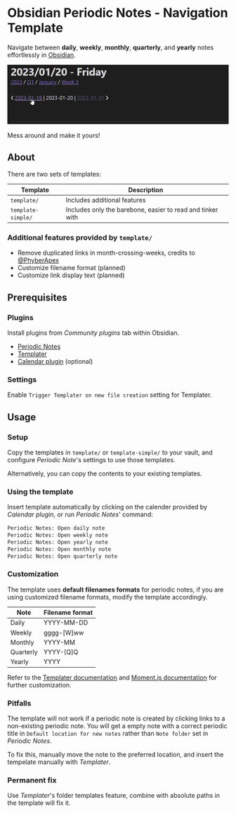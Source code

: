 # Obsidian Periodic Notes - Navigation Template

Navigate between **daily**, **weekly**, **monthly**, **quarterly**, and **yearly** notes effortlessly in [Obsidian](https://obsidian.md/).

![Navigation example](assets/navigation%20example.gif)

Mess around and make it yours!

## About

There are two sets of templates:

| Template           | Description                                                |
|--------------------|------------------------------------------------------------|
| `template/`        | Includes additional features                               |
| `template-simple/` | Includes only the barebone, easier to read and tinker with |

### Additional features provided by `template/`
- Remove duplicated links in month-crossing-weeks, credits to [@PhyberApex](https://github.com/PhyberApex)
- Customize filename format (planned)
- Customize link display text (planned)

## Prerequisites

### Plugins

Install plugins from _Community plugins_ tab within Obsidian.

- [Periodic Notes](https://github.com/liamcain/obsidian-periodic-notes)
- [Templater](https://github.com/SilentVoid13/Templater)
- [Calendar plugin](https://github.com/liamcain/obsidian-calendar-plugin) (optional)

### Settings

Enable `Trigger Templater on new file creation` setting for Templater.

## Usage

### Setup
Copy the templates in `template/` or `template-simple/` to your vault, and configure _Periodic Note_'s settings to use those templates.

Alternatively, you can copy the contents to your existing templates.

### Using the template
Insert template automatically by clicking on the calender provided by _Calendar plugin_, or run _Periodic Notes_' command:

```
Periodic Notes: Open daily note
Periodic Notes: Open weekly note
Periodic Notes: Open yearly note
Periodic Notes: Open monthly note
Periodic Notes: Open quarterly note
```

### Customization
The template uses **default filenames formats** for periodic notes, if you are using customized filename formats, modify the template accordingly.

| Note      | Filename format |
|-----------|-----------------|
| Daily     | YYYY-MM-DD      |
| Weekly    | gggg-[W]ww      |
| Monthly   | YYYY-MM         |
| Quarterly | YYYY-[Q]Q       |
| Yearly    | YYYY            |

Refer to the [Templater documentation](https://silentvoid13.github.io/Templater/introduction.html) and [Moment.js documentation](https://momentjs.com/docs/) for further customization.

### Pitfalls
The template will not work if a periodic note is created by clicking links to a non-existing periodic note. You will get a empty note with a correct periodic title in `Default location for new notes` rather than `Note folder` set in _Periodic Notes_.

To fix this, manually move the note to the preferred location, and insert the tempelate manually with _Templater_.

### Permanent fix
Use _Templater_'s folder templates feature, combine with absolute paths in the template will fix it.